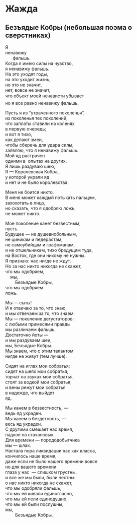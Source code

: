 # Жажда    
    
## Безъядые Кобры (небольшая поэма о сверстниках)
    
Я   
ненавижу    
&nbsp;&nbsp;&nbsp;&nbsp;&nbsp;&nbsp;фальшь.  
Когда я&nbsp;имею силы на&nbsp;чувство,  
я ненавижу фальшь.  
На это уходят годы,  
на это уходит жизнь,  
но это не&nbsp;значит,  
нет, вовсе не&nbsp;значит,  
что объект моей ненависти убывает&#133;  
но я&nbsp;все равно ненавижу фальшь.  
  
Пусть я&nbsp;из &#8220;утраченного поколенья&#8221;,  
из поколенья тех поколений,  
что заплаты ставили на&nbsp;коленях  
в первую очередь;  
и вот я&nbsp;тихо,   
как делают змеи,  
чтобы сберечь для удара силы,  
заявляю, что я&nbsp;ненавижу фальшь.  
Мой яд&nbsp;растрачен  
одними в&nbsp; опытах на&nbsp;других.  
Я лишь раздуваю&nbsp;шею,  
Я&nbsp;&mdash;  Королевская Кобра,  
у которой украли яд  
и нет и&nbsp;не было королевства.  
  
Меня не&nbsp;боится никто.  
В меня может каждый потыкать пальцем,  
захохотать в&nbsp;лицо,  
но  сказать, что я&nbsp;одобряю ложь,  
не может никто.  
  
Мое поколение канет безвестным,  
пусть.  
Будущее&nbsp;&mdash; не&nbsp;душевнобольным,  
не циникам и&nbsp;педерастам,  
не самоубийцам и&nbsp;графоманам,  
и не&nbsp;отшельникам, тихо бредущим туда,  
на Восток, где они никому не&nbsp;нужны.  
Я признаю: нас нигде не&nbsp;ждут.  
Но за&nbsp;нас никто никогда не&nbsp;скажет,  
что  мы&nbsp;одобряем,  
&nbsp;&nbsp;&nbsp;&nbsp;мы,  
&nbsp;&nbsp;&nbsp;&nbsp;&nbsp;&nbsp;&nbsp;&nbsp;Безъядые Кобры,  
что мы&nbsp;одобряем   
ложь.  

Мы&nbsp;&mdash; сыты!  
И я&nbsp;отвечаю за&nbsp;то, что знаю,  
и мы&nbsp;отвечаем за&nbsp;то, что знаем.  
Мы&nbsp;&mdash; поколение дегустаторов:  
с любыми примесями правды  
мы различаем фальшь.  
Достаточно йоты&nbsp;&mdash;   
и мы&nbsp;раздуваем&nbsp;шеи,  
мы, Безъядые Кобры.  
Мы знаем, что с&nbsp;этим талантом  
нигде не&nbsp;живут (тем лучше).  
  
Сидят на&nbsp;иглах мои собратья;  
сидят на&nbsp;шеях мои собратья,  
торчат на&nbsp;звуках мои собратья,  
стоят за&nbsp;водкой мои собратья,  
и вены режут мои собратья  
в надежде, что выйдет   
яд.  
  
Мы канем в&nbsp;безвестность,&nbsp;&mdash;   
ведь яд&nbsp;украден.  
Мы канем в&nbsp;бездетность,&nbsp;&mdash;   
весь яд&nbsp;украден.  
С другими смешает нас время,  
падкое на&nbsp;стахановых.  
Для времени&nbsp;&mdash; порододобытчика  
мы&nbsp;&mdash; шлак.  
Настала пора ликвидации нас как класса,  
кончилось наше время,  
даже если не&nbsp;было нашего времени вовсе  
но для вашего времени  
глаза у&nbsp;нас &nbsp;&mdash; слишком грустны,  
и все&nbsp;же мы&nbsp;были, были честны:  
о нас никто никогда не&nbsp;скажет,  
что мы&nbsp;одобряли фальшь,  
что мы&nbsp;ей кивали единогласно,  
что мы&nbsp;ей пели единодушно,  
что мы&nbsp;ей были послушны,  
мы,   
&nbsp;&nbsp;&nbsp;&nbsp;&nbsp;&nbsp;&nbsp;&nbsp;Безъядые Кобры.  